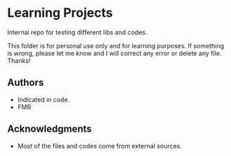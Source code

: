 # Learning Projects

Internal repo for testing different libs and codes.

This folder is for personal use only and for learning purposes. If something is wrong, please let me know and I will correct any error or delete any file. Thanks!


## Authors

* Indicated in code.
* FMR


## Acknowledgments

* Most of the files and codes come from external sources.

